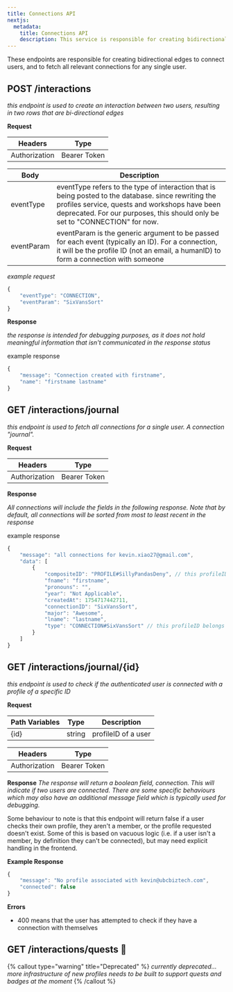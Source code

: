 ```yaml
---
title: Connections API
nextjs:
  metadata:
    title: Connections API
    description: This service is responsible for creating bidirectional edges to connect users, and to fetch all relevant connections for any single user.
---
```


These endpoints are responsible for creating bidirectional edges to connect users, and to fetch all relevant connections for any single user.

## POST /interactions
*this endpoint is used to create an interaction between two users, resulting in two rows that are bi-directional edges*

**Request**

| Headers       | Type         |
| ------------- | ------------ |
| Authorization | Bearer Token |


| Body       | Description                                                                                                                                                                                                                           |
| ---------- | ------------------------------------------------------------------------------------------------------------------------------------------------------------------------------------------------------------------------------------- |
| eventType  | eventType refers to the type of interaction that is being posted to the database. since rewriting the profiles service, quests and workshops have been deprecated. For our purposes, this should only be set to "CONNECTION" for now. |
| eventParam | eventParam is the generic argument to be passed for each event (typically an ID). For a connection, it will be the profile ID (not an email, a humanID) to form a connection with someone                                             |
*example request*
```javascript
{
    "eventType": "CONNECTION",
    "eventParam": "SixVansSort"
}
```

**Response**

*the response is intended for debugging purposes, as it does not hold meaningful information that isn't communicated in the response status*

example response
```javascript
{
    "message": "Connection created with firstname",
    "name": "firstname lastname"
}
```



## GET /interactions/journal
*this endpoint is used to fetch all connections for a single user. A connection "journal".*

**Request**

| Headers       | Type         |
| ------------- | ------------ |
| Authorization | Bearer Token |

**Response**

*All connections will include the fields in the following response. Note that by default, all connections will be sorted from most to least recent in the response*

example response
```javascript
{
    "message": "all connections for kevin.xiao27@gmail.com",
    "data": [
        {
            "compositeID": "PROFILE#SillyPandasDeny", // this profileID belongs to the user making the request
            "fname": "firstname",
            "pronouns": "",
            "year": "Not Applicable",
            "createdAt": 1754717442711,
            "connectionID": "SixVansSort",
            "major": "Awesome",
            "lname": "lastname",
            "type": "CONNECTION#SixVansSort" // this profileID belongs to a connection
        }
    ]
}
```

## GET /interactions/journal/{id}
*this endpoint is used to check if the authenticated user is connected with a profile of a specific ID*

**Request**


| Path Variables | Type   | Description         |
| -------------- | ------ | ------------------- |
| {id}           | string | profileID of a user |

| Headers       | Type         |
| ------------- | ------------ |
| Authorization | Bearer Token |

**Response**
*The response will return a boolean field, connection. This will indicate if two users are connected. There are some specific behaviours which may also have an additional message field which is typically used for debugging.*

Some behaviour to note is that this endpoint will return false if a user checks their own profile, they aren't a member, or the profile requested doesn't exist. Some of this is based on vacuous logic (i.e. if a user isn't a member, by definition they can't be connected), but may need explicit handling in the frontend.

**Example Response**
```javascript
{
    "message": "No profile associated with kevin@ubcbiztech.com",
    "connected": false
}
```

**Errors**
- 400 means that the user has attempted to check if they have a connection with themselves



## GET /interactions/quests 🚧
{% callout type="warning" title="Deprecated" %}
*currently deprecated... more infrastructure of new profiles needs to be built to support quests and badges at the moment*
{% /callout %}


